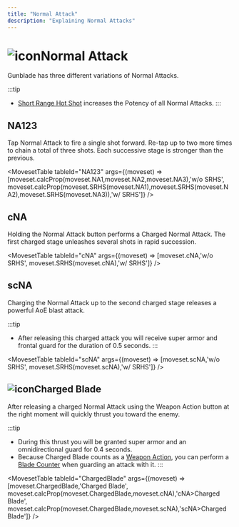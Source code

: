 ```yaml
---
title: "Normal Attack"
description: "Explaining Normal Attacks"
---
```


# <img src="/PA/38px-NGSUINormalAttackGunblade.png" alt="icon" className="heading-icon"/>Normal Attack
Gunblade has three different variations of Normal Attacks.

:::tip
* [Short Range Hot Shot](/skill-tree/skills#short-range-hot-shot) increases the Potency of all Normal Attacks.
:::

## NA123
Tap Normal Attack to fire a single shot forward. Re-tap up to two more times to chain a total of three shots. Each successive stage is stronger than the previous.

<VideoPlayer src="/PA/NA123.webm" />

<MovesetTable tableId="NA123" args={(moveset) => [moveset.calcProp(moveset.NA1,moveset.NA2,moveset.NA3),'w/o SRHS', moveset.calcProp(moveset.SRHS(moveset.NA1),moveset.SRHS(moveset.NA2),moveset.SRHS(moveset.NA3)),'w/ SRHS']} />

## cNA
Holding the Normal Attack button performs a Charged Normal Attack. The first charged stage unleashes several shots in rapid succession.

<VideoPlayer src="/PA/cNA.webm" />

<MovesetTable tableId="cNA" args={(moveset) => [moveset.cNA,'w/o SRHS', moveset.SRHS(moveset.cNA),'w/ SRHS']} />

## scNA
Charging the Normal Attack up to the second charged stage releases a powerful AoE blast attack.

:::tip
* After releasing this charged attack you will receive super armor and frontal guard for the duration of 0.5 seconds.
:::

<VideoPlayer src="/PA/scNA.webm" />

<MovesetTable tableId="scNA" args={(moveset) => [moveset.scNA,'w/o SRHS', moveset.SRHS(moveset.scNA),'w/ SRHS']} />

## <img src="/skill/38px-NGSUISkillChargedBlade.png" alt="icon" className="heading-icon"/>Charged Blade
After releasing a charged Normal Attack using the Weapon Action button at the right moment will quickly thrust you toward the enemy.

:::tip
* During this thrust you will be granted super armor and an omnidirectional guard for 0.4 seconds.
* Because Charged Blade counts as a [Weapon Action](/moveset/weapon-action#wa123), you can perform a [Blade Counter](/skill-tree/skills#blade-counter) when guarding an attack with it.
:::

<VideoPlayer src="/PA/ChargedBlade.webm" />

<MovesetTable tableId="ChargedBlade" args={(moveset) => [moveset.ChargedBlade,'Charged Blade', moveset.calcProp(moveset.ChargedBlade,moveset.cNA),'cNA>Charged Blade', moveset.calcProp(moveset.ChargedBlade,moveset.scNA),'scNA>Charged Blade']} />
